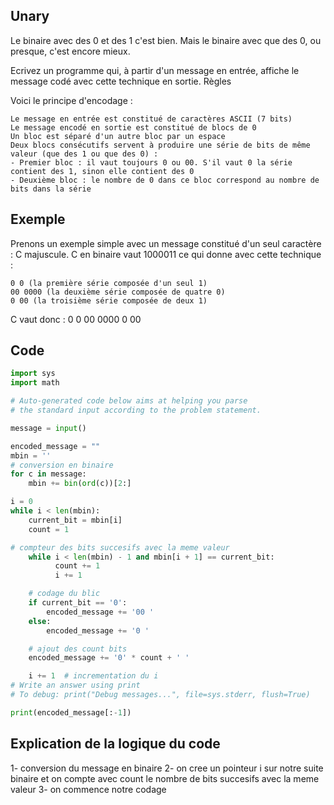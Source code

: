 ## Unary


Le binaire avec des 0 et des 1 c'est bien. Mais le binaire avec que des 0, ou presque, c'est encore mieux.

Ecrivez un programme qui, à partir d'un message en entrée, affiche le message codé avec cette technique en sortie.
  Règles

Voici le principe d'encodage :

    Le message en entrée est constitué de caractères ASCII (7 bits)
    Le message encodé en sortie est constitué de blocs de 0
    Un bloc est séparé d'un autre bloc par un espace
    Deux blocs consécutifs servent à produire une série de bits de même valeur (que des 1 ou que des 0) :
    - Premier bloc : il vaut toujours 0 ou 00. S'il vaut 0 la série contient des 1, sinon elle contient des 0
    - Deuxième bloc : le nombre de 0 dans ce bloc correspond au nombre de bits dans la série

## Exemple
Prenons un exemple simple avec un message constitué d'un seul caractère : C majuscule. C en binaire vaut 1000011 ce qui donne avec cette technique :

    0 0 (la première série composée d'un seul 1)
    00 0000 (la deuxième série composée de quatre 0)
    0 00 (la troisième série composée de deux 1)

C vaut donc : 0 0 00 0000 0 00
## Code
```python
import sys
import math

# Auto-generated code below aims at helping you parse
# the standard input according to the problem statement.

message = input()

encoded_message = ""
mbin = ''
# conversion en binaire
for c in message:
    mbin += bin(ord(c))[2:]

i = 0
while i < len(mbin):
    current_bit = mbin[i]
    count = 1

# compteur des bits succesifs avec la meme valeur
    while i < len(mbin) - 1 and mbin[i + 1] == current_bit:
          count += 1
          i += 1

    # codage du blic
    if current_bit == '0':
        encoded_message += '00 '
    else:
        encoded_message += '0 '

    # ajout des count bits
    encoded_message += '0' * count + ' '

    i += 1  # incrementation du i
# Write an answer using print
# To debug: print("Debug messages...", file=sys.stderr, flush=True)

print(encoded_message[:-1])

```
## Explication de la logique du code
1- conversion du message en binaire
2- on cree un pointeur i sur notre suite binaire et on compte avec count le nombre de bits succesifs avec la meme valeur
3- on commence notre codage

